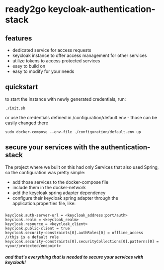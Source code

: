 # ready2go keycloak-authentication-stack


## features
- dedicated service for access requests
- keycloak instance to offer access management for other services
- utilize tokens to access protected services
- easy to build on 
- easy to modify for your needs

## quickstart
to start the instance with newly generated credentials, run:

    ./init.sh

or use the credentials defined in /configuration/default.env - those can be easily changed there

    sudo docker-compose --env-file ./configuration/default.env up

## secure your services with the authentication-stack

The project where we built on this had only Services that also used Spring, so the configuration was pretty simple:

- add those services to the docker-compose file
- include them in the docker-network 
- add the keycloak spring adapter dependency 
- configure their keycloak spring adapter through the application.properties file, like:              

#####
    keycloak.auth-server-url = <keycloak_address:port/auth>
    keycloak.realm = <keycloak_realm>
    keycloak.resource = <keycloak_client>
    keycloak.public-client = true
    keycloak.security-constraints[0].authRoles[0] = offline_access    //this is a default role
    keycloak.security-constraints[0].securityCollections[0].patterns[0] = <your/protected/endpoint>
    

#### *and that's everything that is needed to secure your services with keycloak!*
